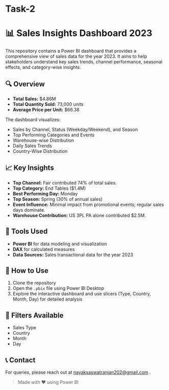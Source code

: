 # Task-2
# 📊 Sales Insights Dashboard 2023

This repository contains a Power BI dashboard that provides a comprehensive view of sales data for the year 2023. It aims to help stakeholders understand key sales trends, channel performance, seasonal effects, and category-wise insights.

## 🔍 Overview

- **Total Sales:** $4.86M  
- **Total Quantity Sold:** 73,000 units  
- **Average Price per Unit:** $66.38  

The dashboard visualizes:
- Sales by Channel, Status (Weekday/Weekend), and Season
- Top Performing Categories and Events
- Warehouse-wise Distribution
- Daily Sales Trends
- Country-Wise Distribution

## 📈 Key Insights

- **Top Channel:** Fair contributed 74% of total sales.
- **Top Category:** End Tables ($1.4M)
- **Best Performing Day:** Monday
- **Top Season:** Spring (30% of annual sales)
- **Event Influence:** Minimal impact from promotional events; regular sales days dominate.
- **Warehouse Contribution:** US 3PL PA alone contributed $2.5M.

## 🧰 Tools Used

- **Power BI** for data modeling and visualization
- **DAX** for calculated measures
- **Data Sources:** Sales transactional data for the year 2023

## 🚀 How to Use

1. Clone the repository
2. Open the `.pbix` file using Power BI Desktop
3. Explore the interactive dashboard and use slicers (Type, Country, Month, Day) for detailed analysis

## 📌 Filters Available

- Sales Type
- Country
- Month
- Day

## 📞 Contact

For queries, please reach out at nayaksaswatranjan202@gmail.com .


> Made with ❤️ using Power BI

